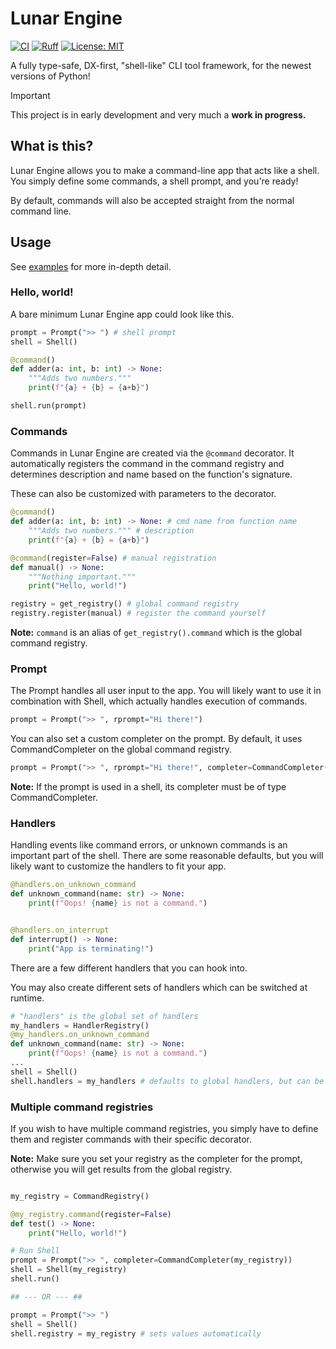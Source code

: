 # Lunar Engine

[![CI](https://github.com/morsznetik/lunar-engine/actions/workflows/ci.yml/badge.svg)](https://github.com/morsznetik/lunar-engine/actions/workflows/ci.yml)
[![Ruff](https://img.shields.io/endpoint?url=https://raw.githubusercontent.com/astral-sh/ruff/main/assets/badge/v2.json)](https://github.com/astral-sh/ruff)
[![License: MIT](https://img.shields.io/badge/License-MIT-yellow.svg)](https://opensource.org/licenses/MIT)

A fully type-safe, DX-first, "shell-like" CLI tool framework, for the newest versions of Python!

> [!IMPORTANT]
> This project is in early development and very much a **work in progress.**

## What is this?

Lunar Engine allows you to make a command-line app that acts like a shell. You simply define some commands, a shell prompt, and you're ready!

By default, commands will also be accepted straight from the normal command line.

## Usage

See [examples](https://github.com/morsznetik/lunar-engine/tree/master/examples) for more in-depth detail.

### Hello, world!

A bare minimum Lunar Engine app could look like this.

```python
prompt = Prompt(">> ") # shell prompt
shell = Shell()

@command()
def adder(a: int, b: int) -> None:
    """Adds two numbers."""
    print(f"{a} + {b} = {a+b}")

shell.run(prompt)

```

### Commands

Commands in Lunar Engine are created via the `@command` decorator. It automatically registers the command in the command registry and determines description and name based on the function's signature.

These can also be customized with parameters to the decorator.

```python
@command()
def adder(a: int, b: int) -> None: # cmd name from function name
    """Adds two numbers.""" # description
    print(f"{a} + {b} = {a+b}")

@command(register=False) # manual registration
def manual() -> None:
    """Nothing important."""
    print("Hello, world!")

registry = get_registry() # global command registry
registry.register(manual) # register the command yourself
```

**Note:** `command` is an alias of `get_registry().command` which is the global command registry.

### Prompt

The Prompt handles all user input to the app. You will likely want to use it in combination with Shell, which actually handles execution of commands.

```python
prompt = Prompt(">> ", rprompt="Hi there!")
```

You can also set a custom completer on the prompt. By default, it uses CommandCompleter on the global command registry.

```python
prompt = Prompt(">> ", rprompt="Hi there!", completer=CommandCompleter())
```

**Note:** If the prompt is used in a shell, its completer must be of type CommandCompleter.

### Handlers

Handling events like command errors, or unknown commands is an important part of the shell. There are some reasonable defaults, but you will likely want to customize the handlers to fit your app.

```python
@handlers.on_unknown_command
def unknown_command(name: str) -> None:
    print(f"Oops! {name} is not a command.")


@handlers.on_interrupt
def interrupt() -> None:
    print("App is terminating!")

```

There are a few different handlers that you can hook into.

You may also create different sets of handlers which can be switched at runtime.

```python
# "handlers" is the global set of handlers
my_handlers = HandlerRegistry()
@my_handlers.on_unknown_command
def unknown_command(name: str) -> None:
    print(f"Oops! {name} is not a command.")
...
shell = Shell()
shell.handlers = my_handlers # defaults to global handlers, but can be switched at runtime
```

### Multiple command registries

If you wish to have multiple command registries, you simply have to define them and register commands with their specific decorator.

**Note:** Make sure you set your registry as the completer for the prompt, otherwise you will get results from the global registry.

```python

my_registry = CommandRegistry()

@my_registry.command(register=False)
def test() -> None:
    print("Hello, world!")

# Run Shell
prompt = Prompt(">> ", completer=CommandCompleter(my_registry))
shell = Shell(my_registry)
shell.run()

## --- OR --- ##

prompt = Prompt(">> ")
shell = Shell()
shell.registry = my_registry # sets values automatically

```
